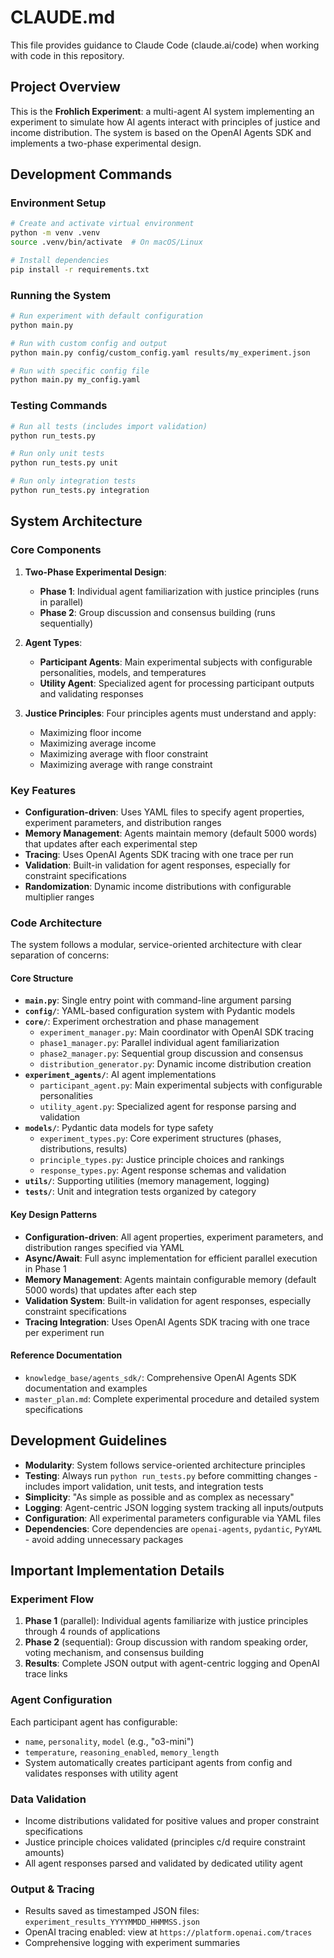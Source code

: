 # CLAUDE.md

This file provides guidance to Claude Code (claude.ai/code) when working with code in this repository.

## Project Overview

This is the **Frohlich Experiment**: a multi-agent AI system implementing an experiment to simulate how AI agents interact with principles of justice and income distribution. The system is based on the OpenAI Agents SDK and implements a two-phase experimental design.

## Development Commands

### Environment Setup
```bash
# Create and activate virtual environment
python -m venv .venv
source .venv/bin/activate  # On macOS/Linux

# Install dependencies
pip install -r requirements.txt
```

### Running the System
```bash
# Run experiment with default configuration
python main.py

# Run with custom config and output
python main.py config/custom_config.yaml results/my_experiment.json

# Run with specific config file
python main.py my_config.yaml
```

### Testing Commands
```bash
# Run all tests (includes import validation)
python run_tests.py

# Run only unit tests
python run_tests.py unit

# Run only integration tests  
python run_tests.py integration
```




## System Architecture

### Core Components

1. **Two-Phase Experimental Design**:
   - **Phase 1**: Individual agent familiarization with justice principles (runs in parallel)
   - **Phase 2**: Group discussion and consensus building (runs sequentially)

2. **Agent Types**:
   - **Participant Agents**: Main experimental subjects with configurable personalities, models, and temperatures
   - **Utility Agent**: Specialized agent for processing participant outputs and validating responses

3. **Justice Principles**: Four principles agents must understand and apply:
   - Maximizing floor income
   - Maximizing average income  
   - Maximizing average with floor constraint
   - Maximizing average with range constraint

### Key Features

- **Configuration-driven**: Uses YAML files to specify agent properties, experiment parameters, and distribution ranges
- **Memory Management**: Agents maintain memory (default 5000 words) that updates after each experimental step
- **Tracing**: Uses OpenAI Agents SDK tracing with one trace per run
- **Validation**: Built-in validation for agent responses, especially for constraint specifications
- **Randomization**: Dynamic income distributions with configurable multiplier ranges

### Code Architecture

The system follows a modular, service-oriented architecture with clear separation of concerns:

#### Core Structure
- **`main.py`**: Single entry point with command-line argument parsing
- **`config/`**: YAML-based configuration system with Pydantic models
- **`core/`**: Experiment orchestration and phase management
  - `experiment_manager.py`: Main coordinator with OpenAI SDK tracing
  - `phase1_manager.py`: Parallel individual agent familiarization
  - `phase2_manager.py`: Sequential group discussion and consensus
  - `distribution_generator.py`: Dynamic income distribution creation
- **`experiment_agents/`**: AI agent implementations
  - `participant_agent.py`: Main experimental subjects with configurable personalities
  - `utility_agent.py`: Specialized agent for response parsing and validation
- **`models/`**: Pydantic data models for type safety
  - `experiment_types.py`: Core experiment structures (phases, distributions, results)
  - `principle_types.py`: Justice principle choices and rankings
  - `response_types.py`: Agent response schemas and validation
- **`utils/`**: Supporting utilities (memory management, logging)
- **`tests/`**: Unit and integration tests organized by category

#### Key Design Patterns
- **Configuration-driven**: All agent properties, experiment parameters, and distribution ranges specified via YAML
- **Async/Await**: Full async implementation for efficient parallel execution in Phase 1
- **Memory Management**: Agents maintain configurable memory (default 5000 words) that updates after each step
- **Validation System**: Built-in validation for agent responses, especially constraint specifications
- **Tracing Integration**: Uses OpenAI Agents SDK tracing with one trace per experiment run

#### Reference Documentation
- `knowledge_base/agents_sdk/`: Comprehensive OpenAI Agents SDK documentation and examples
- `master_plan.md`: Complete experimental procedure and detailed system specifications

## Development Guidelines

- **Modularity**: System follows service-oriented architecture principles  
- **Testing**: Always run `python run_tests.py` before committing changes - includes import validation, unit tests, and integration tests
- **Simplicity**: "As simple as possible and as complex as necessary"
- **Logging**: Agent-centric JSON logging system tracking all inputs/outputs
- **Configuration**: All experimental parameters configurable via YAML files
- **Dependencies**: Core dependencies are `openai-agents`, `pydantic`, `PyYAML` - avoid adding unnecessary packages

## Important Implementation Details

### Experiment Flow
1. **Phase 1** (parallel): Individual agents familiarize with justice principles through 4 rounds of applications
2. **Phase 2** (sequential): Group discussion with random speaking order, voting mechanism, and consensus building
3. **Results**: Complete JSON output with agent-centric logging and OpenAI trace links

### Agent Configuration
Each participant agent has configurable:
- `name`, `personality`, `model` (e.g., "o3-mini")  
- `temperature`, `reasoning_enabled`, `memory_length`
- System automatically creates participant agents from config and validates responses with utility agent

### Data Validation
- Income distributions validated for positive values and proper constraint specifications
- Justice principle choices validated (principles c/d require constraint amounts)
- All agent responses parsed and validated by dedicated utility agent

### Output & Tracing
- Results saved as timestamped JSON files: `experiment_results_YYYYMMDD_HHMMSS.json`
- OpenAI tracing enabled: view at `https://platform.openai.com/traces`
- Comprehensive logging with experiment summaries